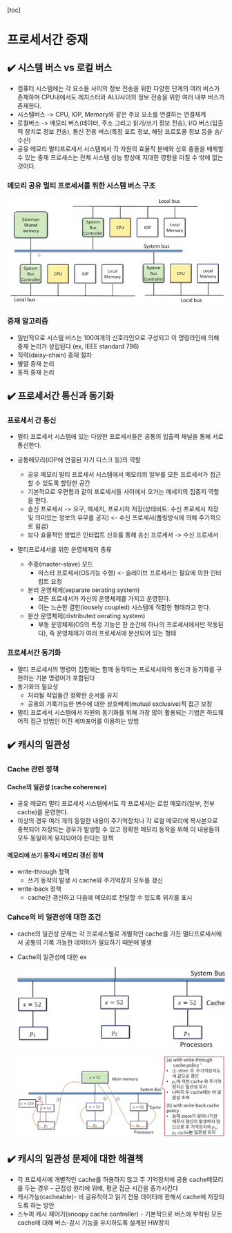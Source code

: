 [toc]

# 프로세서간 중재

## :heavy_check_mark: 시스템 버스 vs 로컬 버스

- 컴퓨터 시스템에는 각 요소들 사이의 정보 전송을 위한 다양한 단계의 여러 버스가 존재하며 CPU내에서도 레지스터와 ALU사이의 정보 전송을 위한 여러 내부 버스가 존재한다.
- 시스템버스 -> CPU, IOP, Memory와 같은 주요 요소를 연결하는 연결체계
- 로컬버스 -> 메모리 버스(데이터, 주소 그리고 읽기/쓰기 정보 전송), I/O 버스(입출력 장치로 정보 전송), 통신 전용 버스(특정 포트 정보, 해당 프로토콜 정보 등을 송/수신)
- 공유 메모리 멀티프로세서 시스템에서 각 자원의 효율적 분배와 상호 충돌을 배제할 수 있는 중재 프로세스는 전체 시스템 성능 향상에 지대한 영향을 미칠 수 밖에 없는 것이다.



### 메모리 공유 멀티 프로세서를 위한 시스템 버스 구조

![image-20210326172507823](assets/image-20210326172507823.png)





### 중재 알고리즘

- 일반적으로 시스템 버스는 100여개의 신호라인으로 구성되고 이 명령라인에 의해 중재 논리가 성립된다 (ex, IEEE standard 796)
- 직력(daisy-chain) 중재 절차
- 별렬 중재 논리
- 동적 중재 논리





## :heavy_check_mark: 프로세서간 통신과 동기화

### 프로세서 간 통신

- 멀티 프로세서 시스템에 있는 다양한 프로세서들은 공통의 입출력 채널을 통해 서로 통신한다.
- 공통메모리(IOP에 연결된 자기 디스크 등)의 역할
  - 공유 메모리 멀티 프로세서 시스템에서 메모리의 일부를 모든 프로세서가 접근할 수 있도록 할당한 공간
  - 기본적으로 우편함과 같이 프로세서들 사이에서 오가는 메세지의 집중지 역할을 한다.
  - 송신 프로세서 -> 요구, 메세지, 프로시저 저장(상태비트: 수신 프로세서 지정 및 의미있는 정보의 유무를 공지) <- 수신 프로세서(폴링방식에 의해 주기적으로 점검)
  - 보다 효율적인 방법은 인터럽트 신호를 통해 송신 프로세서 -> 수신 프로세서

- 멀티프로세서를 위한 운영체제의 종류
  - 주종(master-slave) 모드
    - 마스터 프로세서(OS기능 수행) <- 슬레이브 프로세서는 필요에 의한 인터럽트 요청
  - 분리 운영체제(separate oerating system)
    - 모든 프로세서가 자신의 운영체제를 가지고 운영된다.
    - 이는 느슨한 결한(loosely coupled) 시스템에 적합한 형태라고 한다.
  - 분산 운영체제(distributed oerating system)
    - 부동 운영체제(OS의 특정 기능은 한 순간에 하나의 프로세서에서만 작동된다), 즉 운영체제가 여러 프로세서에 분산되어 있는 형태





### 프로세서간 동기화

- 멀티 프로세서의 명령어 집합에는 함께 동작하는 프로세서와의 통신과 동기화를 구현하는 기본 명령어가 포함된다
- 동기화의 필요성
  - 처리될 작업들간 정확한 순서를 유지
  - 공용의 기록가능한 변수에 대한 상호배제(mutual exclusive)적 접근 보장
- 멀티 프로세서 시스템에서 자원의 동기화를 위해 가장 많이 활용되는 기법은 하드웨어적 접근 방법인 이진 세마포어를 이용하는 방법





## :heavy_check_mark: 캐시의 일관성

### Cache 관련 정책

#### Cache의 일관성 (cache coherence)

- 공유 메모리 멀티 프로세서 시스템에서도 각 프로세서는 로컬 메모리(일부, 전부 cache)를 운영한다.
- 이상의 경우 여러 개의 동일한 내용이 주기억장치나 각 로컬 메모리에 복사본으로 중복되어 저장되는 경우가 발생할 수 있고 정확한 메모리 동작을 위해 이 내용들이 모두 동일하게 유지되어야 한다는 정책

#### 메모리에 쓰기 동작시 메모리 갱신 정책

- write-through 정책
  - 쓰기 동작의 발생 시 cache와 주기억장치 모두를 갱신
- write-back 정책
  - cache만 갱신하고 다음에 메모리로 전달할 수 있도록 위치를 표시



### Cahce의 비 일관성에 대한 조건

-  cache의 일관성 문제는 각 프로세스별로 개별적인 cache를 가진 멀티프로세서에서 공통의 기록 가능한 데이터가 필요하기 때문에 발생

- Cache의 일관성에 대한 ex

  ![image-20210326173441318](assets/image-20210326173441318.png)

  ![image-20210326173510683](assets/image-20210326173510683.png)






## :heavy_check_mark: 캐시의 일관성 문제에 대한 해결책

- 각 프로세서에 개별적인 cache를 허용하지 않고 주 기억장치에 공용 cache메모리를 두는 경우 - 근접성 원리에 위배, 평균 접근 시간을 증가시킨다
- 캐시가능(cacheable)- 비 공유적이고 읽기 전용 데이터에 한해서 cache에 저장되도록 하는 방안
- 스누피 캐시 제어기(snoopy cache controller) - 기본적으로 버스에 부착된 모든 cache에 대해 버스-감시 기능을 유지하도록 설계된 HW장치

